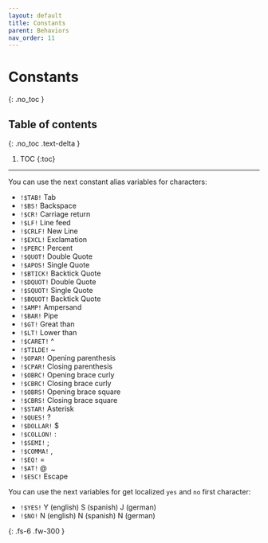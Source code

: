 ```yaml
---
layout: default
title: Constants
parent: Behaviors
nav_order: 11
---
```


# Constants
{: .no_toc }

## Table of contents
{: .no_toc .text-delta }

1. TOC
{:toc}

---

You can use the next constant alias variables for characters:

- `!$TAB!` Tab
- `!$BS!` Backspace
- `!$CR!` Carriage return
- `!$LF!` Line feed
- `!$CRLF!` New Line
- `!$EXCL!` Exclamation
- `!$PERC!` Percent
- `!$QUOT!` Double Quote
- `!$APOS!` Single Quote
- `!$BTICK!` Backtick Quote
- `!$DQUOT!` Double Quote
- `!$SQUOT!` Single Quote
- `!$BQUOT!` Backtick Quote
- `!$AMP!` Ampersand
- `!$BAR!` Pipe
- `!$GT!` Great than
- `!$LT!` Lower than
- `!$CARET!` ^
- `!$TILDE!` ~
- `!$OPAR!` Opening parenthesis
- `!$CPAR!` Closing parenthesis
- `!$OBRC!` Opening brace curly
- `!$CBRC!` Closing brace curly
- `!$OBRS!` Opening brace square
- `!$CBRS!` Closing brace square
- `!$STAR!` Asterisk
- `!$QUES!` ?
- `!$DOLLAR!` $
- `!$COLLON!` :
- `!$SEMI!` ;
- `!$COMMA!` ,
- `!$EQ!` =
- `!$AT!` @
- `!$ESC!` Escape

You can use the next variables for get localized `yes` and `no` first character:
- `!$YES!` Y (english) S (spanish) J (german)
- `!$NO!` N (english) N (spanish) N (german)

{: .fs-6 .fw-300 }
